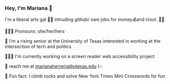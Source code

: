 ### Hey, I'm Mariana 👋

I'm a liberal arts gal 😵‍💫 intruding github/ swe jobs for money💰and clout. 🤝🤤 

🤸🏻‍♀️ Pronouns: she/her/hers

🤘 I'm a rising senior at the University of Texas interested in working at the intersection of tech and politics

👩🏻‍💻 I'm currently working on a screen reader web accessibility project

💌 reach me at marianaherreria@utexas.edu (-:

🧩 Fun fact: I climb rocks and solve New York Times Mini Crosswords for fun

<!--
**marianaherreria/marianaherreria** is a ✨ _special_ ✨ repository because its `README.md` (this file) appears on your GitHub profile.

Here are some ideas to get you started:

- 🔭 I’m currently working on ...
- 🌱 I’m currently learning ...
- 👯 I’m looking to collaborate on ...
- 🤔 I’m looking for help with ...
- 💬 Ask me about ...
- 📫 How to reach me: ...
- 😄 Pronouns: ...
- ⚡ Fun fact: ...

Hi, I'm Chris 👋
Illustration of a person throwing a paper plane

I'm a coder who really likes doing crossword puzzles and climbing rocks. Currently, I am a senior at UT Austin, where I'm studying Computer Science and learning about cybersecurity. I'm the Web Development Officer for the Hispanic Association of Computer Scientists, and I help maintain our open source website. I like messing around with Javascript and CSS, and I will one day learn a thing or two about security.

💻 I'll soon be working as a Software Engineer at Microsoft!
💬 Ask me about web development, rock climbing, or sports (that's really all I do)
📪 Contact me at chrisnunes57@gmail.com
🥵 Check out my blog at chrisnun.es (I promise I'll post something not-code-related eventually)
😁 Pronouns: he/him
🤯 Fun fact: I can do a New York Times Mini Crossworld puzzle in 6 seconds
-->
